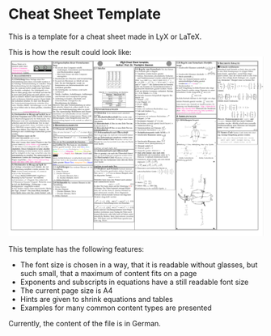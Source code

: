# Cheat Sheet Template
This is a template for a cheat sheet made in LyX or LaTeX.

This is how the result could look like:
![Formelsammlung.png](Formelsammlung.png)

This template has the following features:

- The font size is chosen in a way, that it is readable without glasses, but such small, that a maximum of content fits on a page
- Exponents and subscripts in equations have a still readable font size 
- The current page size is A4
- Hints are given to shrink equations and tables
- Examples for many common content types are presented

Currently, the content of the file is in German. 
